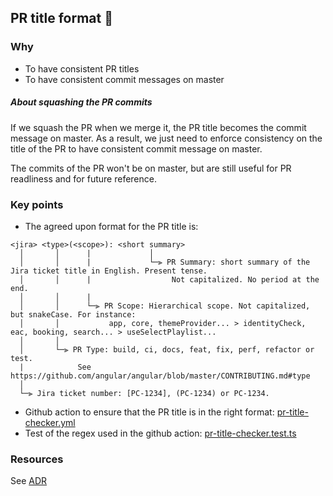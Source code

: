 ## PR title format 🤖

### Why

- To have consistent PR titles
- To have consistent commit messages on master

##### About squashing the PR commits

If we squash the PR when we merge it, the PR title becomes the commit message on master.
As a result, we just need to enforce consistency on the title of the PR to have consistent commit message on master.

The commits of the PR won't be on master, but are still useful for PR readliness and for future reference.

### Key points

- The agreed upon format for the PR title is:

```
<jira> <type>(<scope>): <short summary>
  │       │      |             │
  │       │      |             └─⫸ PR Summary: short summary of the Jira ticket title in English. Present tense.
  │       │      |                  Not capitalized. No period at the end.
  │       │      |
  │       │      └─⫸ PR Scope: Hierarchical scope. Not capitalized, but snakeCase. For instance:
  │       │           app, core, themeProvider... > identityCheck, eac, booking, search... > useSelectPlaylist...
  │       │
  │       └─⫸ PR Type: build, ci, docs, feat, fix, perf, refactor or test.
  |            See https://github.com/angular/angular/blob/master/CONTRIBUTING.md#type
  │
  └─⫸ Jira ticket number: [PC-1234], (PC-1234) or PC-1234.
```

- Github action to ensure that the PR title is in the right format: [pr-title-checker.yml](../../.github/workflows/pr-title-checker.yml)
- Test of the regex used in the github action: [pr-title-checker.test.ts](../../.github/pr-title-checker.test.ts)

### Resources

See [ADR](https://www.notion.so/passcultureapp/V-rification-des-titres-de-PR-automatique-4c75df3be25a4417a70a86a37dc14960)
